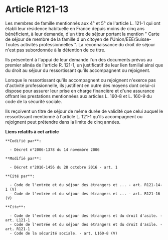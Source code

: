 # Article R121-13

Les membres de famille mentionnés aux 4° et 5° de l'article L. 121-1 qui ont établi leur résidence habituelle en France
depuis moins de cinq ans bénéficient, à leur demande, d'un titre de séjour portant la mention " Carte de séjour de membre de
la famille d'un citoyen de l'Union/EEE/Suisse-Toutes activités professionnelles ". La reconnaissance du droit de séjour n'est
pas subordonnée à la détention de ce titre. 

Ils présentent à l'appui de leur demande l'un des documents prévus au premier alinéa de l'article R. 121-1, un justificatif
de leur lien familial ainsi que du droit au séjour du ressortissant qu'ils accompagnent ou rejoignent. 

Lorsque le ressortissant qu'ils accompagnent ou rejoignent n'exerce pas d'activité professionnelle, ils justifient en outre
des moyens dont celui-ci dispose pour assurer leur prise en charge financière et d'une assurance offrant les prestations
mentionnées aux articles L. 160-8 et L. 160-9 du code de la sécurité sociale. 

Ils reçoivent un titre de séjour de même durée de validité que celui auquel le ressortissant mentionné à l'article L. 121-1
qu'ils accompagnent ou rejoignent peut prétendre dans la limite de cinq années.

**Liens relatifs à cet article**

	**Codifié par**:

	  - Décret n°2006-1378 du 14 novembre 2006

	**Modifié par**:

	  - Décret n°2016-1456 du 28 octobre 2016 - art. 1

	**Cité par**:

	  - Code de l'entrée et du séjour des étrangers et ... - art. R121-14-1 (V)
	  - Code de l'entrée et du séjour des étrangers et ... - art. R121-16 (V)

	**Cite**:

	  - Code de l'entrée et du séjour des étrangers et du droit d'asile. - art. L121-1
	  - Code de l'entrée et du séjour des étrangers et du droit d'asile. - art. R121-1
	  - Code de la sécurité sociale. - art. L160-8 (V)
